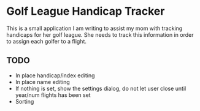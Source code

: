 Golf League Handicap Tracker
============================

This is a small application I am writing to assist my mom with tracking handicaps for her golf league.  She needs to track this information in order to assign each golfer to a flight.

TODO
----
* In place handicap/index editing
* In place name editing
* If nothing is set, show the settings dialog, do not let user close until year/num flights has been set
* Sorting
